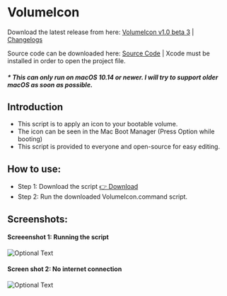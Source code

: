 # VolumeIcon

Download the latest release from here: [VolumeIcon v1.0 beta 3](https://github.com/Minh-Ton/VolumeIcon/releases/download/v1.0-b3/VolumeIcon.command) | [Changelogs](https://github.com/Minh-Ton/VolumeIcon/releases/latest)

Source code can be downloaded here: [Source Code](https://github.com/Minh-Ton/VolumeIcon/raw/resources/beta3_source.zip) | Xcode must be installed in order to open the project file.  

##### * This can only run on macOS 10.14 or newer. I will try to support older macOS as soon as possible.

## Introduction

- This script is to apply an icon to your bootable volume.
- The icon can be seen in the Mac Boot Manager (Press Option while booting)
- This script is provided to everyone and open-source for easy editing.

## How to use:

- Step 1: Download the script [ 👉 Download](https://github.com/Minh-Ton/VolumeIcon/releases/download/v1.0-b3/VolumeIcon.command)
- Step 2: Run the downloaded VolumeIcon.command script.

## Screenshots: 

#### Screeenshot 1: Running the script
![Optional Text](../resources/Screenshot1.png)
#### Screen shot 2: No internet connection
![Optional Text](../resources/Screenshot2.png)
